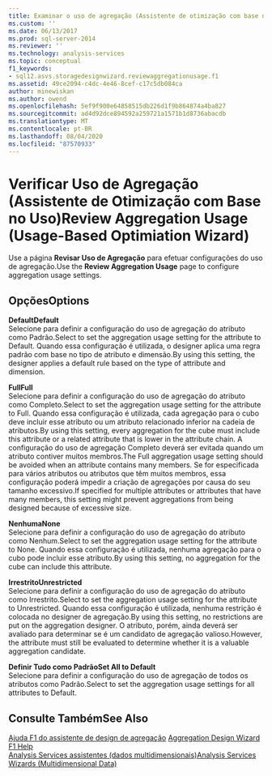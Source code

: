 ```yaml
---
title: Examinar o uso de agregação (Assistente de otimização com base no uso) | Microsoft Docs
ms.custom: ''
ms.date: 06/13/2017
ms.prod: sql-server-2014
ms.reviewer: ''
ms.technology: analysis-services
ms.topic: conceptual
f1_keywords:
- sql12.asvs.storagedesignwizard.reviewaggregationusage.f1
ms.assetid: 49ce2094-c4dc-4e46-8cef-c17c5db084ca
author: minewiskan
ms.author: owend
ms.openlocfilehash: 5ef9f900e64858515db226d1f9b864874a4ba827
ms.sourcegitcommit: ad4d92dce894592a259721a1571b1d8736abacdb
ms.translationtype: MT
ms.contentlocale: pt-BR
ms.lasthandoff: 08/04/2020
ms.locfileid: "87570933"
---
```

# <a name="review-aggregation-usage-usage-based-optimiation-wizard"></a><span data-ttu-id="b678c-102">Verificar Uso de Agregação (Assistente de Otimização com Base no Uso)</span><span class="sxs-lookup"><span data-stu-id="b678c-102">Review Aggregation Usage (Usage-Based Optimiation Wizard)</span></span>
  <span data-ttu-id="b678c-103">Use a página **Revisar Uso de Agregação** para efetuar configurações do uso de agregação.</span><span class="sxs-lookup"><span data-stu-id="b678c-103">Use the **Review Aggregation Usage** page to configure aggregation usage settings.</span></span>  
  
## <a name="options"></a><span data-ttu-id="b678c-104">Opções</span><span class="sxs-lookup"><span data-stu-id="b678c-104">Options</span></span>  
 <span data-ttu-id="b678c-105">**Default**</span><span class="sxs-lookup"><span data-stu-id="b678c-105">**Default**</span></span>  
 <span data-ttu-id="b678c-106">Selecione para definir a configuração do uso de agregação do atributo como Padrão.</span><span class="sxs-lookup"><span data-stu-id="b678c-106">Select to set the aggregation usage setting for the attribute to Default.</span></span> <span data-ttu-id="b678c-107">Quando essa configuração é utilizada, o designer aplica uma regra padrão com base no tipo de atributo e dimensão.</span><span class="sxs-lookup"><span data-stu-id="b678c-107">By using this setting, the designer applies a default rule based on the type of attribute and dimension.</span></span>  
  
 <span data-ttu-id="b678c-108">**Full**</span><span class="sxs-lookup"><span data-stu-id="b678c-108">**Full**</span></span>  
 <span data-ttu-id="b678c-109">Selecione para definir a configuração do uso de agregação do atributo como Completo.</span><span class="sxs-lookup"><span data-stu-id="b678c-109">Select to set the aggregation usage setting for the attribute to Full.</span></span> <span data-ttu-id="b678c-110">Quando essa configuração é utilizada, cada agregação para o cubo deve incluir esse atributo ou um atributo relacionado inferior na cadeia de atributos.</span><span class="sxs-lookup"><span data-stu-id="b678c-110">By using this setting, every aggregation for the cube must include this attribute or a related attribute that is lower in the attribute chain.</span></span> <span data-ttu-id="b678c-111">A configuração do uso de agregação Completo deverá ser evitada quando um atributo contiver muitos membros.</span><span class="sxs-lookup"><span data-stu-id="b678c-111">The Full aggregation usage setting should be avoided when an attribute contains many members.</span></span> <span data-ttu-id="b678c-112">Se for especificada para vários atributos ou atributos que têm muitos membros, essa configuração poderá impedir a criação de agregações por causa do seu tamanho excessivo.</span><span class="sxs-lookup"><span data-stu-id="b678c-112">If specified for multiple attributes or attributes that have many members, this setting might prevent aggregations from being designed because of excessive size.</span></span>  
  
 <span data-ttu-id="b678c-113">**Nenhuma**</span><span class="sxs-lookup"><span data-stu-id="b678c-113">**None**</span></span>  
 <span data-ttu-id="b678c-114">Selecione para definir a configuração do uso de agregação do atributo como Nenhum.</span><span class="sxs-lookup"><span data-stu-id="b678c-114">Select to set the aggregation usage setting for the attribute to None.</span></span> <span data-ttu-id="b678c-115">Quando essa configuração é utilizada, nenhuma agregação para o cubo pode incluir esse atributo.</span><span class="sxs-lookup"><span data-stu-id="b678c-115">By using this setting, no aggregation for the cube can include this attribute.</span></span>  
  
 <span data-ttu-id="b678c-116">**Irrestrito**</span><span class="sxs-lookup"><span data-stu-id="b678c-116">**Unrestricted**</span></span>  
 <span data-ttu-id="b678c-117">Selecione para definir a configuração do uso de agregação do atributo como Irrestrito.</span><span class="sxs-lookup"><span data-stu-id="b678c-117">Select to set the aggregation usage setting for the attribute to Unrestricted.</span></span> <span data-ttu-id="b678c-118">Quando essa configuração é utilizada, nenhuma restrição é colocada no designer de agregação.</span><span class="sxs-lookup"><span data-stu-id="b678c-118">By using this setting, no restrictions are put on the aggregation designer.</span></span> <span data-ttu-id="b678c-119">O atributo, porém, ainda deverá ser avaliado para determinar se é um candidato de agregação valioso.</span><span class="sxs-lookup"><span data-stu-id="b678c-119">However, the attribute must still be evaluated to determine whether it is a valuable aggregation candidate.</span></span>  
  
 <span data-ttu-id="b678c-120">**Definir Tudo como Padrão**</span><span class="sxs-lookup"><span data-stu-id="b678c-120">**Set All to Default**</span></span>  
 <span data-ttu-id="b678c-121">Selecione para definir a configuração do uso de agregação de todos os atributos como Padrão.</span><span class="sxs-lookup"><span data-stu-id="b678c-121">Select to set the aggregation usage settings for all attributes to Default.</span></span>  
  
## <a name="see-also"></a><span data-ttu-id="b678c-122">Consulte Também</span><span class="sxs-lookup"><span data-stu-id="b678c-122">See Also</span></span>  
 <span data-ttu-id="b678c-123">[Ajuda F1 do assistente de design de agregação](aggregation-design-wizard-f1-help.md) </span><span class="sxs-lookup"><span data-stu-id="b678c-123">[Aggregation Design Wizard F1 Help](aggregation-design-wizard-f1-help.md) </span></span>  
 [<span data-ttu-id="b678c-124">Analysis Services assistentes &#40;dados multidimensionais&#41;</span><span class="sxs-lookup"><span data-stu-id="b678c-124">Analysis Services Wizards &#40;Multidimensional Data&#41;</span></span>](analysis-services-wizards-multidimensional-data.md)  
  
  
